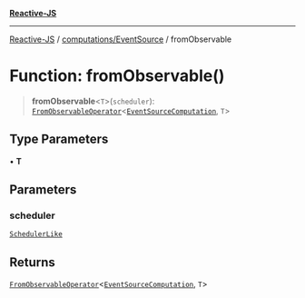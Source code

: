 [**Reactive-JS**](../../../README.md)

***

[Reactive-JS](../../../README.md) / [computations/EventSource](../README.md) / fromObservable

# Function: fromObservable()

> **fromObservable**\<`T`\>(`scheduler`): [`FromObservableOperator`](../../type-aliases/FromObservableOperator.md)\<[`EventSourceComputation`](../interfaces/EventSourceComputation.md), `T`\>

## Type Parameters

• **T**

## Parameters

### scheduler

[`SchedulerLike`](../../../utils/interfaces/SchedulerLike.md)

## Returns

[`FromObservableOperator`](../../type-aliases/FromObservableOperator.md)\<[`EventSourceComputation`](../interfaces/EventSourceComputation.md), `T`\>
